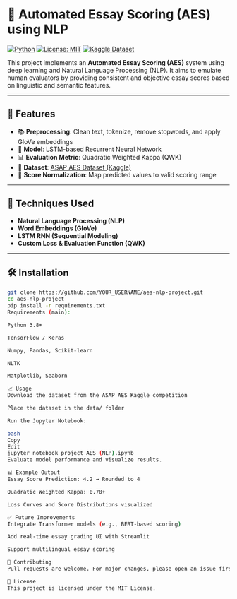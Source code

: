 # 📝 Automated Essay Scoring (AES) using NLP

[![Python](https://img.shields.io/badge/Python-3.8%2B-blue?logo=python)](https://www.python.org/)
[![License: MIT](https://img.shields.io/badge/License-MIT-yellow.svg)](https://opensource.org/licenses/MIT)
[![Kaggle Dataset](https://img.shields.io/badge/Dataset-Kaggle-blue?logo=kaggle)](https://www.kaggle.com/competitions/asap-aes/data)

This project implements an **Automated Essay Scoring (AES)** system using deep learning and Natural Language Processing (NLP). It aims to emulate human evaluators by providing consistent and objective essay scores based on linguistic and semantic features.

---

## 🚀 Features

- 📚 **Preprocessing**: Clean text, tokenize, remove stopwords, and apply GloVe embeddings
- 🤖 **Model**: LSTM-based Recurrent Neural Network
- 📊 **Evaluation Metric**: Quadratic Weighted Kappa (QWK)
- 📁 **Dataset**: [ASAP AES Dataset (Kaggle)](https://www.kaggle.com/competitions/asap-aes/data)
- 🔄 **Score Normalization**: Map predicted values to valid scoring range

---

## 🧠 Techniques Used

- **Natural Language Processing (NLP)**
- **Word Embeddings (GloVe)**
- **LSTM RNN (Sequential Modeling)**
- **Custom Loss & Evaluation Function (QWK)**

---

## 🛠️ Installation

```bash
git clone https://github.com/YOUR_USERNAME/aes-nlp-project.git
cd aes-nlp-project
pip install -r requirements.txt
Requirements (main):

Python 3.8+

TensorFlow / Keras

Numpy, Pandas, Scikit-learn

NLTK

Matplotlib, Seaborn

📈 Usage
Download the dataset from the ASAP AES Kaggle competition

Place the dataset in the data/ folder

Run the Jupyter Notebook:

bash
Copy
Edit
jupyter notebook project_AES_(NLP).ipynb
Evaluate model performance and visualize results.

📊 Example Output
Essay Score Prediction: 4.2 → Rounded to 4

Quadratic Weighted Kappa: 0.78+

Loss Curves and Score Distributions visualized

✅ Future Improvements
Integrate Transformer models (e.g., BERT-based scoring)

Add real-time essay grading UI with Streamlit

Support multilingual essay scoring

🤝 Contributing
Pull requests are welcome. For major changes, please open an issue first to discuss what you would like to change or improve.

📄 License
This project is licensed under the MIT License.
